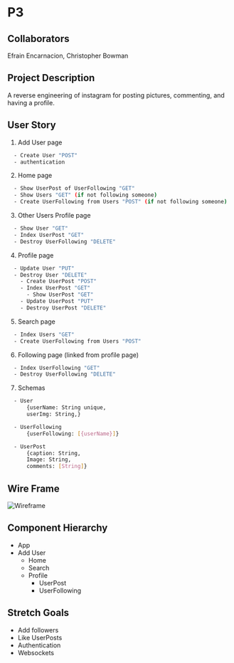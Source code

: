 # P3

## Collaborators
Efrain Encarnacion, Christopher Bowman

## Project Description
A reverse engineering of instagram for posting pictures, commenting, and having a profile.

## User Story 

1. Add User page
```bash
  - Create User "POST"
  - authentication
```
2. Home page
```bash
  - Show UserPost of UserFollowing "GET"
  - Show Users "GET" (if not following someone)
  - Create UserFollowing from Users "POST" (if not following someone)
```
3. Other Users Profile page
```bash
  - Show User "GET"
  - Index UserPost "GET"
  - Destroy UserFollowing "DELETE"
```
4. Profile page
```bash
  - Update User "PUT"
  - Destroy User "DELETE"
    - Create UserPost "POST"
    - Index UserPost "GET"
      - Show UserPost "GET"
    - Update UserPost "PUT"
    - Destroy UserPost "DELETE"
```
5. Search page
```bash
  - Index Users "GET"
  - Create UserFollowing from Users "POST"
```
6. Following page (linked from profile page)
```bash
  - Index UserFollowing "GET"
  - Destroy UserFollowing "DELETE"
```
7. Schemas
```bash
  - User
      {userName: String unique,
      userImg: String,}

  - UserFollowing 
      {userFollowing: [{userName}]}

  - UserPost
      {caption: String,
      Image: String,
      comments: [String]}
```

## Wire Frame
![Wireframe](https://im.jpg)

## Component Hierarchy
 - App
  - Add User
    - Home
    - Search
    - Profile
      - UserPost
      - UserFollowing

## Stretch Goals
- Add followers
- Like UserPosts
- Authentication
- Websockets
